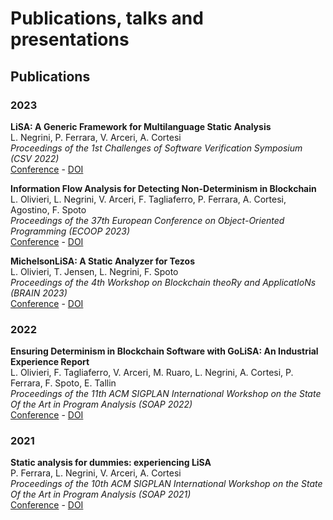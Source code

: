 # Publications, talks and presentations

## Publications


### 2023

**LiSA: A Generic Framework for Multilanguage Static Analysis**<br/>
L. Negrini, P. Ferrara, V. Arceri, A. Cortesi <br/>
*Proceedings of the 1st Challenges of Software Verification Symposium (CSV 2022)*<br/>
[Conference](https://ssv.dais.unive.it/events/challenges-of-software-verification-workshop/) - [DOI](https://doi.org/10.1007/978-981-19-9601-6_2)

**Information Flow Analysis for Detecting Non-Determinism in Blockchain**<br/>
L. Olivieri, L. Negrini, V. Arceri, F. Tagliaferro, P. Ferrara, A. Cortesi, Agostino, F. Spoto<br/>
*Proceedings of the 37th European Conference on Object-Oriented Programming (ECOOP 2023)*<br/>
[Conference](https://2023.ecoop.org/program/program-ecoop-2023/) - [DOI](https://doi.org/10.4230/LIPIcs.ECOOP.2023.23)

**MichelsonLiSA: A Static Analyzer for Tezos**<br/>
L. Olivieri, T. Jensen, L. Negrini, F. Spoto<br/>
*Proceedings of the 4th Workshop on Blockchain theoRy and ApplicatIoNs (BRAIN 2023)*<br/>
[Conference](https://sites.google.com/view/brain-2023/workshop-program) - [DOI](https://doi.org/10.1109/PerComWorkshops56833.2023.10150247)

### 2022

**Ensuring Determinism in Blockchain Software with GoLiSA: An Industrial Experience Report**<br/>
L. Olivieri, F. Tagliaferro, V. Arceri, M. Ruaro, L. Negrini, A. Cortesi, P. Ferrara, F. Spoto, E. Tallin<br/>
*Proceedings of the 11th ACM SIGPLAN International Workshop on the State Of the Art in Program Analysis (SOAP 2022)*<br/>
[Conference](https://pldi22.sigplan.org/details/SOAP-2022-papers/4/Ensuring-Determinism-in-Blockchain-Software-with-GoLiSA-An-Industrial-Experience-Rep) - [DOI](https://doi.org/10.1145/3520313.3534658)

### 2021

**Static analysis for dummies: experiencing LiSA**<br/>
P. Ferrara, L. Negrini, V. Arceri, A. Cortesi<br/>
*Proceedings of the 10th ACM SIGPLAN International Workshop on the State Of the Art in Program Analysis (SOAP 2021)*<br/>
[Conference](https://pldi21.sigplan.org/details/SOAP-2021-papers/6/Static-Analysis-for-Dummies-Experiencing-LiSA) - [DOI](https://doi.org/10.1145/3460946.3464316)
